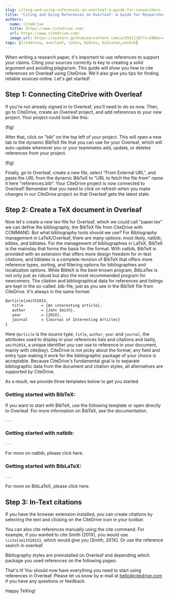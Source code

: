 ```yaml
---
slug: citing-and-using-references-on-overleaf-a-guide-for-researchers
title: "Citing and Using References on Overleaf: A Guide for Researchers"
authors:
  name: CiteDrive
  title: https://www.citedrive.com/
  url: https://www.citedrive.com/
  image_url: https://avatars.githubusercontent.com/u/65911387?s=200&v=4
tags: [citedrive, overleaf, latex, bibtex, biblatex,natbib]
---
```


When writing a research paper, it's important to use references to support your claims. Citing your sources correctly is key to creating a solid argument and avoiding plagiarism. This guide will show you how to cite references on Overleaf using CiteDrive. We'll also give you tips for finding reliable sources online. Let's get started!



## Step 1: Connecting CiteDrive with Overleaf

If you're not already signed in to Overleaf, you'll need to do so now. Then, go to CiteDrive, create an Overleaf project, and add references to your new project. Your project could look like this:

(fig)

After that, click on "bib" on the top left of your project. This will open a new tab to the dynamic BibTeX file that you can use for your Overleaf, which will auto-update whenever you or your teammates add, update, or deletes references from your project.

(fig)

Finally, go to Overleaf, create a new file, select "From External URL", and paste the URL from the dynamic BibTeX to "URL to fetch the file from" name it here "references.bib".
Your CiteDrive project is now connected to Overleaf! Remember that you need to click on refresh when you make changes in our CiteDrive project so that Overleaf gets the latest state.

## Step 2: Create a TeX document in Overleaf


Now let's create a new tex-file for Overleaf, which we could call "paper.tex" we can define the bibliography, the BibTeX file from CiteDrive with COMMAND. But what bibliography tools should we use? For Bibliography management in LaTeX/Overleaf, there are many options: most likely, natbib, bibtex, and biblatex. For the management of bibliographies in LaTeX, BibTeX is the mainstay that forms the basis for the format. With natbib, BibTeX is provided with an extension that offers more design freedom for in-text citations, and biblatex is a complete revision of BibTeX that offers more reference types, sorting, and filtering options for bibliographies and localization options. While BibteX is the best-known program, BibLaTex is not only just as robust but also the most recommended program for newcomers. The citation and bibliographical data for references and listings are kept in the so-called .bib-file, just as you see in the BibTeX file from CiteDrive. It's always in the same format:

 ```latex
 @article{smith201X,
 	title        = {An interesting article},
 	author       = {John Smith},
 	year         = {201X},
 	journal      = {Journal of Interesting Articles}
 }
 ```

 Here `@article` is the source type, `title`, `author`, `year` and `journal`, the attributes used to display in your references lists and citations and lastly, `smith201X`, a unique identifier you can use to reference in your document, mainly with cite(key). CiteDrive is not picky about the format; any field and entry type making it work for the bibliographic package of your choice is acceptable. Because CiteDrive's fundamental goal is to separate bibliographic data from the document and citation styles, all alternatives are supported by CiteDrive.


 As a result, we provide three templates below to get you started.

 ### Getting started with BibTeX:

 If you want to start with BibTeX, use the following template or open directly to Overleaf. For more information on BibTeX, see the documentation.

 ```latex
...
 ```


 ### Getting started with natbib:

 ```latex
...
 ```





 For more on natbib, please click here.

 ### Getting started with BibLaTeX:​

 ```latex
...
 ```



 For more on BibLaTeX, please click here.



 ## Step 3: In-Text citations



 If you have the browser extension installed, you can create citations by selecting the text and clicking on the CiteDrive icon in your toolbar.



 You can also cite references manually using the cite command. For example, if you wanted to cite Smith (201X), you would use `\cite{smith201X}`, which would give you [Smith, 201X]. Or use the reference search in overleaf.



 Bibliography styles are preinstalled on Overleaf and depending which package you used references on the following pages:



 That's it! You should now have everything you need to start using references in Overleaf. Please let us know by e-mail at hello@citedrive.com  if you have any questions or feedback.



 Happy TeXing!
